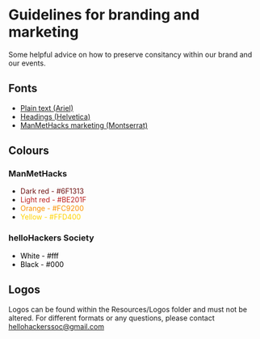# Guidelines for branding and marketing

Some helpful advice on how to preserve consitancy within our brand and our events.

## Fonts

* [Plain text (Ariel)](https://www.fonts.com/font/monotype/arial)
* [Headings (Helvetica)](https://www.fonts.com/font/linotype/helvetica)
* [ManMetHacks marketing (Montserrat)](https://www.fontsquirrel.com/fonts/montserrat)

## Colours

### ManMetHacks

- <span style="color:#6F1313">Dark red - #6F1313</span>
- <span style="color:#BE201F">Light red - #BE201F</span>
- <span style="color:#FC9200">Orange - #FC9200</span>
- <span style="color:#FFD400">Yellow - #FFD400</span>

### helloHackers Society

- <span style="color:#000">White - #fff</span>
- <span style="color:#000">Black - #000</span>

## Logos

Logos can be found within the Resources/Logos folder and must not be altered. For different formats or any questions, please contact [hellohackerssoc@gmail.com](mailto:hellohackerssoc@gmail.com)

